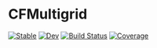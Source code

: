 # CFMultigrid

[![Stable](https://img.shields.io/badge/docs-stable-blue.svg)](https://ClimFlows.github.io/CFMultigrid.jl/stable/)
[![Dev](https://img.shields.io/badge/docs-dev-blue.svg)](https://ClimFlows.github.io/CFMultigrid.jl/dev/)
[![Build Status](https://github.com/ClimFlows/CFMultigrid.jl/actions/workflows/CI.yml/badge.svg?branch=main)](https://github.com/ClimFlows/CFMultigrid.jl/actions/workflows/CI.yml?query=branch%3Amain)
[![Coverage](https://codecov.io/gh/ClimFlows/CFMultigrid.jl/branch/main/graph/badge.svg)](https://codecov.io/gh/ClimFlows/CFMultigrid.jl)
